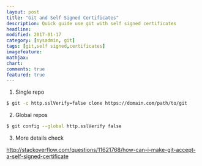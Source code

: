 ```yaml
---
layout: post
title: "Git and Self Signed Certificates"
description: Quick guide use git with self signed certificates
headline: 
modified: 2017-01-17
category: [sysadmin, git]
tags: [git,self signed,certificates]
imagefeature: 
mathjax: 
chart: 
comments: true
featured: true
---
```


1. Single repo

```bash
$ git -c http.sslVerify=false clone https://domain.com/path/to/git
```

2. Global repos

```bash
$ git config --global http.sslVerify false
```

3. More details check

http://stackoverflow.com/questions/11621768/how-can-i-make-git-accept-a-self-signed-certificate